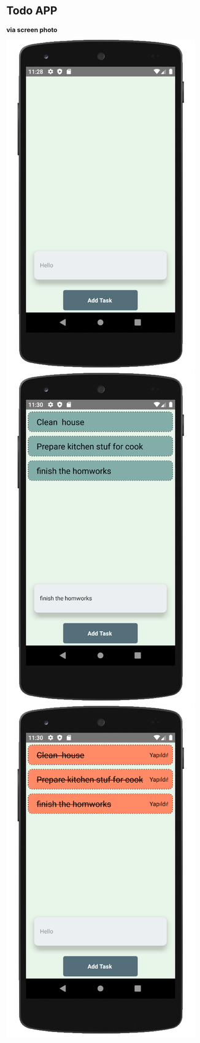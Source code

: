 # Todo APP

### via screen photo

![alt text](./src/assets/open.png?raw=true "Open")
![alt text](./src/assets/added.png?raw=true "Added")
![alt text](./src/assets/done.png?raw=true "Done")
